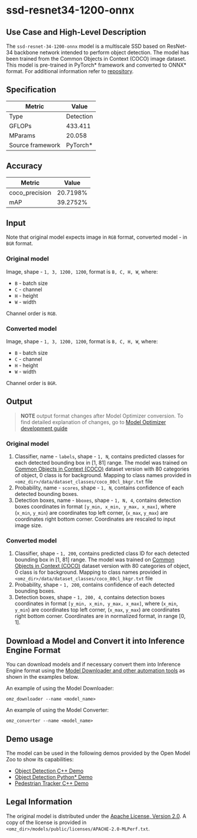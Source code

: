 # ssd-resnet34-1200-onnx

## Use Case and High-Level Description

The `ssd-resnet-34-1200-onnx` model is a multiscale SSD based on ResNet-34 backbone network intended to perform object detection. The model has been trained from the Common Objects in Context (COCO) image dataset. This model is pre-trained in PyTorch\* framework and converted to ONNX\* format. For additional information refer to [repository](https://github.com/mlcommons/inference/tree/master/vision/classification_and_detection).

## Specification

| Metric            | Value         |
|-------------------|---------------|
| Type              | Detection     |
| GFLOPs            | 433.411       |
| MParams           | 20.058        |
| Source framework  | PyTorch\*     |

## Accuracy

| Metric         | Value    |
| -------------- | -------- |
| coco_precision | 20.7198% |
| mAP            | 39.2752%	|

## Input

Note that original model expects image in `RGB` format, converted model - in `BGR` format.

### Original model

Image, shape - `1, 3, 1200, 1200`, format is `B, C, H, W`, where:

- `B` - batch size
- `C` - channel
- `H` - height
- `W` - width

Channel order is `RGB`.

### Converted model

Image, shape - `1, 3, 1200, 1200`, format is `B, C, H, W`, where:

- `B` - batch size
- `C` - channel
- `H` - height
- `W` - width

Channel order is `BGR`.

## Output

> **NOTE** output format changes after Model Optimizer conversion. To find detailed explanation of changes, go to [Model Optimizer development guide](https://docs.openvino.ai/latest/_docs_MO_DG_prepare_model_convert_model_tf_specific_Convert_Object_Detection_API_Models.html)

### Original model

1. Classifier, name - `labels`, shape - `1, N`, contains predicted classes for each detected bounding box in [1, 81] range. The model was trained on [Common Objects in Context (COCO)](https://cocodataset.org/#home) dataset version with 80 categories of object,  0 class is for background. Mapping to class names provided in `<omz_dir>/data/dataset_classes/coco_80cl_bkgr.txt` file
2. Probability, name - `scores`, shape - `1, N`, contains confidence of each detected bounding boxes.
3. Detection boxes, name - `bboxes`, shape - `1, N, 4`, contains detection boxes coordinates in format `[y_min, x_min, y_max, x_max]`, where (`x_min`, `y_min`)  are coordinates top left corner, (`x_max`, `y_max`) are coordinates right bottom corner. Coordinates are rescaled to input image size.

### Converted model

1. Classifier, shape - `1, 200`, contains predicted class ID for each detected bounding box in [1, 81] range. The model was trained on [Common Objects in Context (COCO)](https://cocodataset.org/#home) dataset version with 80 categories of object, 0 class is for background. Mapping to class names provided in `<omz_dir>/data/dataset_classes/coco_80cl_bkgr.txt` file
2. Probability, shape - `1, 200`, contains confidence of each detected bounding boxes.
3. Detection boxes, shape - `1, 200, 4`, contains detection boxes coordinates in format `[y_min, x_min, y_max, x_max]`, where (`x_min`, `y_min`)  are coordinates top left corner, (`x_max`, `y_max`) are coordinates right bottom corner. Coordinates are in normalized format, in range [0, 1].

## Download a Model and Convert it into Inference Engine Format

You can download models and if necessary convert them into Inference Engine format using the [Model Downloader and other automation tools](../../../tools/model_tools/README.md) as shown in the examples below.

An example of using the Model Downloader:
```
omz_downloader --name <model_name>
```

An example of using the Model Converter:
```
omz_converter --name <model_name>
```

## Demo usage

The model can be used in the following demos provided by the Open Model Zoo to show its capabilities:

* [Object Detection C++ Demo](../../../demos/object_detection_demo/cpp/README.md)
* [Object Detection Python\* Demo](../../../demos/object_detection_demo/python/README.md)
* [Pedestrian Tracker C++ Demo](../../../demos/pedestrian_tracker_demo/cpp/README.md)

## Legal Information

The original model is distributed under the
[Apache License, Version 2.0](https://raw.githubusercontent.com/mlcommons/inference/master/LICENSE.md).
A copy of the license is provided in `<omz_dir>/models/public/licenses/APACHE-2.0-MLPerf.txt`.
